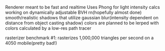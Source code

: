 Renderer meant to be fast and realtime
Uses Phong for light intensity calcs
working on dynamically adjustable BVH rn(hopefully almost done)
smooth/realistic shadows that utilize gaussian blur(intensity dependent on distance from object casting shadow)
colors are planned to be lerped with colors calculated by a low-res path tracer

rasterizer benchmark #1: rasterizes 1,000,000 triangles per second on a 4050 mobile(pretty bad!)

